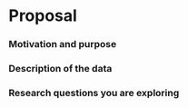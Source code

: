 # Proposal

### Motivation and purpose


### Description of the data


### Research questions you are exploring
